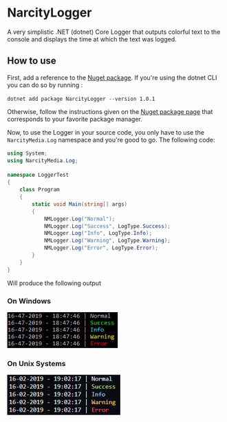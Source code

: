 # NarcityLogger
A very simplistic .NET (dotnet) Core Logger that outputs colorful text to the console and displays the time at which the text was logged.

## How to use
First, add a reference to the [Nuget package](https://www.nuget.org/packages/NarcityLogger/).
If you're using the dotnet CLI you can do so by running :

`dotnet add package NarcityLogger --version 1.0.1`

Otherwise, follow the instructions given on the [Nuget package page](https://www.nuget.org/packages/NarcityLogger/) that corresponds to your favorite package manager.

Now, to use the Logger in your source code, you only have to use the `NarcityMedia.Log` namespace and you're good to go.
The following code:
```csharp
using System;
using NarcityMedia.Log;

namespace LoggerTest
{
    class Program
    {
        static void Main(string[] args)
        {
            NMLogger.Log("Normal");
            NMLogger.Log("Success", LogType.Success);
            NMLogger.Log("Info", LogType.Info);
            NMLogger.Log("Warning", LogType.Warning);
            NMLogger.Log("Error", LogType.Error);
        }
    }
}
```
Will produce the following output
### On Windows
![Windows output example](https://github.com/narcitymedia/NarcityLogger/blob/master/assets/windows-example.png)
### On Unix Systems
![Unix output example](https://github.com/narcitymedia/NarcityLogger/blob/master/assets/unix-example.png)
